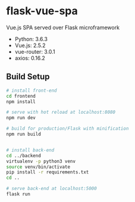 # flask-vue-spa
Vue.js SPA served over Flask microframework

* Python: 3.6.3
* Vue.js: 2.5.2
* vue-router: 3.0.1
* axios: 0.16.2

## Build Setup

``` bash
# install front-end
cd frontend
npm install

# serve with hot reload at localhost:8080
npm run dev

# build for production/Flask with minification
npm run build


# install back-end
cd ../backend
virtualenv -p python3 venv
source venv/bin/activate
pip install -r requirements.txt
cd ..

# serve back-end at localhost:5000
flask run
```

